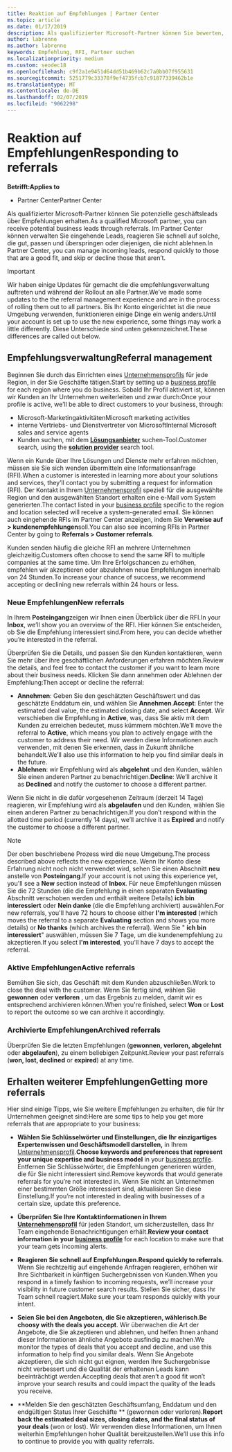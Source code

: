 ```yaml
---
title: Reaktion auf Empfehlungen | Partner Center
ms.topic: article
ms.date: 01/17/2019
description: Als qualifizierter Microsoft-Partner können Sie bewerten, verhandeln und Beantworten von Weiterleitungen über das Partner Center.
author: labrenne
ms.author: labrenne
keywords: Empfehlung, RFI, Partner suchen
ms.localizationpriority: medium
ms.custom: seodec18
ms.openlocfilehash: c9f2a1e9451d64dd51b469b62c7a0bb07f955631
ms.sourcegitcommit: 5251779c33378f9ef4735fcb7c91877339462b1e
ms.translationtype: MT
ms.contentlocale: de-DE
ms.lasthandoff: 02/07/2019
ms.locfileid: "9062298"
---
```

# <a name="responding-to-referrals"></a><span data-ttu-id="f4766-104">Reaktion auf Empfehlungen</span><span class="sxs-lookup"><span data-stu-id="f4766-104">Responding to referrals</span></span>

**<span data-ttu-id="f4766-105">Betrifft:</span><span class="sxs-lookup"><span data-stu-id="f4766-105">Applies to</span></span>**

-  <span data-ttu-id="f4766-106">Partner Center</span><span class="sxs-lookup"><span data-stu-id="f4766-106">Partner Center</span></span>

<span data-ttu-id="f4766-107">Als qualifizierter Microsoft-Partner können Sie potenzielle geschäftsleads über Empfehlungen erhalten.</span><span class="sxs-lookup"><span data-stu-id="f4766-107">As a qualified Microsoft partner, you can receive potential business leads through referrals.</span></span> <span data-ttu-id="f4766-108">Im Partner Center können verwalten Sie eingehende Leads, reagieren Sie schnell auf solche, die gut, passen und überspringen oder diejenigen, die nicht ablehnen.</span><span class="sxs-lookup"><span data-stu-id="f4766-108">In Partner Center, you can manage incoming leads, respond quickly to those that are a good fit, and skip or decline those that aren’t.</span></span> 

> [!IMPORTANT]
> <span data-ttu-id="f4766-109">Wir haben einige Updates für gemacht die die empfehlungsverwaltung auftreten und während der Rollout an alle Partner.</span><span class="sxs-lookup"><span data-stu-id="f4766-109">We’ve made some updates to the the referral management experience and are in the process of rolling them out to all partners.</span></span> <span data-ttu-id="f4766-110">Bis Ihr Konto eingerichtet ist die neue Umgebung verwenden, funktionieren einige Dinge ein wenig anders.</span><span class="sxs-lookup"><span data-stu-id="f4766-110">Until your account is set up to use the new experience, some things may work a little differently.</span></span> <span data-ttu-id="f4766-111">Diese Unterschiede sind unten gekennzeichnet.</span><span class="sxs-lookup"><span data-stu-id="f4766-111">These differences are called out below.</span></span> 

## <a name="referral-management"></a><span data-ttu-id="f4766-112">Empfehlungsverwaltung</span><span class="sxs-lookup"><span data-stu-id="f4766-112">Referral management</span></span>

<span data-ttu-id="f4766-113">Beginnen Sie durch das Einrichten eines [Unternehmensprofils](create-a-marketing-profile.md) für jede Region, in der Sie Geschäfte tätigen.</span><span class="sxs-lookup"><span data-stu-id="f4766-113">Start by setting up a [business profile](create-a-marketing-profile.md) for each region where you do business.</span></span> <span data-ttu-id="f4766-114">Sobald Ihr Profil aktiviert ist, können wir Kunden an Ihr Unternehmen weiterleiten und zwar durch:</span><span class="sxs-lookup"><span data-stu-id="f4766-114">Once your profile is active, we’ll be able to direct customers to your business, through:</span></span>

*  <span data-ttu-id="f4766-115">Microsoft-Marketingaktivitäten</span><span class="sxs-lookup"><span data-stu-id="f4766-115">Microsoft marketing activities</span></span>
*  <span data-ttu-id="f4766-116">interne Vertriebs- und Dienstvertreter von Microsoft</span><span class="sxs-lookup"><span data-stu-id="f4766-116">Internal Microsoft sales and service agents</span></span>
*  <span data-ttu-id="f4766-117">Kunden suchen, mit dem **[Lösungsanbieter](https://www.microsoft.com/solution-providers/home)** suchen-Tool.</span><span class="sxs-lookup"><span data-stu-id="f4766-117">Customer search, using the **[solution provider](https://www.microsoft.com/solution-providers/home)** search tool.</span></span>

<span data-ttu-id="f4766-118">Wenn ein Kunde über Ihre Lösungen und Dienste mehr erfahren möchten, müssen sie Sie sich wenden übermitteln eine Informationsanfrage (RFI).</span><span class="sxs-lookup"><span data-stu-id="f4766-118">When a customer is interested in learning more about your solutions and services, they’ll contact you by submitting a request for information (RFI).</span></span> <span data-ttu-id="f4766-119">Der Kontakt in Ihrem [Unternehmensprofil](create-a-marketing-profile.md) speziell für die ausgewählte Region und den ausgewählten Standort erhalten eine e-Mail vom System generierten.</span><span class="sxs-lookup"><span data-stu-id="f4766-119">The contact listed in your [business profile](create-a-marketing-profile.md) specific to the region and location selected will receive a system-generated email.</span></span> <span data-ttu-id="f4766-120">Sie können auch eingehende RFIs im Partner Center anzeigen, indem Sie **Verweise auf > kundenempfehlungen**soll.</span><span class="sxs-lookup"><span data-stu-id="f4766-120">You can also see incoming RFIs in Partner Center by going to **Referrals > Customer referrals**.</span></span>

<span data-ttu-id="f4766-121">Kunden senden häufig die gleiche RFI an mehrere Unternehmen gleichzeitig.</span><span class="sxs-lookup"><span data-stu-id="f4766-121">Customers often choose to send the same RFI to multiple companies at the same time.</span></span> <span data-ttu-id="f4766-122">Um Ihre Erfolgschancen zu erhöhen, empfehlen wir akzeptieren oder abzulehnen neue Empfehlungen innerhalb von 24 Stunden.</span><span class="sxs-lookup"><span data-stu-id="f4766-122">To increase your chance of success, we recommend accepting or declining new referrals within 24 hours or less.</span></span>

### <a name="new-referrals"></a><span data-ttu-id="f4766-123">Neue Empfehlungen</span><span class="sxs-lookup"><span data-stu-id="f4766-123">New referrals</span></span>

<span data-ttu-id="f4766-124">In Ihrem **Posteingang**zeigen wir Ihnen einen Überblick über die RFI.</span><span class="sxs-lookup"><span data-stu-id="f4766-124">In your **Inbox**, we’ll show you an overview of the RFI.</span></span> <span data-ttu-id="f4766-125">Hier können Sie entscheiden, ob Sie die Empfehlung interessiert sind.</span><span class="sxs-lookup"><span data-stu-id="f4766-125">From here, you can decide whether you’re interested in the referral.</span></span> 

<span data-ttu-id="f4766-126">Überprüfen Sie die Details, und passen Sie den Kunden kontaktieren, wenn Sie mehr über ihre geschäftlichen Anforderungen erfahren möchten.</span><span class="sxs-lookup"><span data-stu-id="f4766-126">Review the details, and feel free to contact the customer if you want to learn more about their business needs.</span></span> <span data-ttu-id="f4766-127">Klicken Sie dann annehmen oder Ablehnen der Empfehlung:</span><span class="sxs-lookup"><span data-stu-id="f4766-127">Then accept or decline the referral:</span></span> 

*  <span data-ttu-id="f4766-128">**Annehmen**: Geben Sie den geschätzten Geschäftswert und das geschätzte Enddatum ein, und wählen Sie **Annehmen**.</span><span class="sxs-lookup"><span data-stu-id="f4766-128">**Accept**: Enter the estimated deal value, the estimated closing date, and select **Accept**.</span></span> <span data-ttu-id="f4766-129">Wir verschieben die Empfehlung in **Active**, was, dass Sie aktiv mit dem Kunden zu erreichen bedeutet, muss kümmern möchten.</span><span class="sxs-lookup"><span data-stu-id="f4766-129">We’ll move the referral to **Active**, which means you plan to actively engage with the customer to address their need.</span></span> <span data-ttu-id="f4766-130">Wir werden diese Informationen auch verwenden, mit denen Sie erkennen, dass in Zukunft ähnliche behandelt.</span><span class="sxs-lookup"><span data-stu-id="f4766-130">We’ll also use this information to help you find similar deals in the future.</span></span>
*  <span data-ttu-id="f4766-131">**Ablehnen**: wir Empfehlung wird als **abgelehnt** und den Kunden, wählen Sie einen anderen Partner zu benachrichtigen.</span><span class="sxs-lookup"><span data-stu-id="f4766-131">**Decline**: We’ll archive it as **Declined** and notify the customer to choose a different partner.</span></span>

<span data-ttu-id="f4766-132">Wenn Sie nicht in die dafür vorgesehenen Zeitraum (derzeit 14 Tage) reagieren, wir Empfehlung wird als **abgelaufen** und den Kunden, wählen Sie einen anderen Partner zu benachrichtigen.</span><span class="sxs-lookup"><span data-stu-id="f4766-132">If you don’t respond within the allotted time period (currently 14 days), we’ll archive it as **Expired** and notify the customer to choose a different partner.</span></span>

> [!NOTE]
> <span data-ttu-id="f4766-133">Der oben beschriebene Prozess wird die neue Umgebung.</span><span class="sxs-lookup"><span data-stu-id="f4766-133">The process described above reflects the new experience.</span></span> <span data-ttu-id="f4766-134">Wenn Ihr Konto diese Erfahrung nicht noch nicht verwendet wird, sehen Sie einen Abschnitt **neu** anstelle von **Posteingang**.</span><span class="sxs-lookup"><span data-stu-id="f4766-134">If your account is not using this experience yet, you'll see a **New** section instead of **Inbox**.</span></span> <span data-ttu-id="f4766-135">Für neue Empfehlungen müssen Sie die 72 Stunden (die die Empfehlung in einen separaten **Evaluating** Abschnitt verschoben werden und enthält weitere Details) **ich bin interessiert** oder **Nein danke** (die die Empfehlung archiviert) auswählen.</span><span class="sxs-lookup"><span data-stu-id="f4766-135">For new referrals, you'll have 72 hours to choose either **I'm interested** (which moves the referral to a separate **Evaluating** section and shows you more details) or **No thanks** (which archives the referral).</span></span> <span data-ttu-id="f4766-136">Wenn Sie " **ich bin interessiert**" auswählen, müssen Sie 7 Tage, um die kundenempfehlung zu akzeptieren.</span><span class="sxs-lookup"><span data-stu-id="f4766-136">If you select **I'm interested**, you'll have 7 days to accept the referral.</span></span>

### <a name="active-referrals"></a><span data-ttu-id="f4766-137">Aktive Empfehlungen</span><span class="sxs-lookup"><span data-stu-id="f4766-137">Active referrals</span></span>

<span data-ttu-id="f4766-138">Bemühen Sie sich, das Geschäft mit dem Kunden abzuschließen.</span><span class="sxs-lookup"><span data-stu-id="f4766-138">Work to close the deal with the customer.</span></span> <span data-ttu-id="f4766-139">Wenn Sie fertig sind, wählen Sie **gewonnen** oder **verloren** , um das Ergebnis zu melden, damit wir es entsprechend archivieren können.</span><span class="sxs-lookup"><span data-stu-id="f4766-139">When you're finished, select **Won** or **Lost** to report the outcome so we can archive it accordingly.</span></span>

### <a name="archived-referrals"></a><span data-ttu-id="f4766-140">Archivierte Empfehlungen</span><span class="sxs-lookup"><span data-stu-id="f4766-140">Archived referrals</span></span>

<span data-ttu-id="f4766-141">Überprüfen Sie die letzten Empfehlungen (**gewonnen, verloren, abgelehnt** oder **abgelaufen**), zu einem beliebigen Zeitpunkt.</span><span class="sxs-lookup"><span data-stu-id="f4766-141">Review your past referrals (**won, lost, declined** or **expired**) at any time.</span></span> 

## <a name="getting-more-referrals"></a><span data-ttu-id="f4766-142">Erhalten weiterer Empfehlungen</span><span class="sxs-lookup"><span data-stu-id="f4766-142">Getting more referrals</span></span>

<span data-ttu-id="f4766-143">Hier sind einige Tipps, wie Sie weitere Empfehlungen zu erhalten, die für Ihr Unternehmen geeignet sind:</span><span class="sxs-lookup"><span data-stu-id="f4766-143">Here are some tips to help you get more referrals that are appropriate to your business:</span></span>

*  <span data-ttu-id="f4766-144">**Wählen Sie Schlüsselwörter und Einstellungen, die Ihr einzigartiges Expertenwissen und Geschäftsmodell darstellen,** in Ihrem [Unternehmensprofil](create-a-marketing-profile.md).</span><span class="sxs-lookup"><span data-stu-id="f4766-144">**Choose keywords and preferences that represent your unique expertise and business model** in your [business profile](create-a-marketing-profile.md).</span></span> <span data-ttu-id="f4766-145">Entfernen Sie Schlüsselwörter, die Empfehlungen generieren würden, die für Sie nicht interessiert sind.</span><span class="sxs-lookup"><span data-stu-id="f4766-145">Remove keywords that would generate referrals for you’re not interested in.</span></span> <span data-ttu-id="f4766-146">Wenn Sie nicht an Unternehmen einer bestimmten Größe interessiert sind, aktualisieren Sie diese Einstellung.</span><span class="sxs-lookup"><span data-stu-id="f4766-146">If you’re not interested in dealing with businesses of a certain size, update this preference.</span></span>

*  <span data-ttu-id="f4766-147">**Überprüfen Sie Ihre Kontaktinformationen in Ihrem [Unternehmensprofil](create-a-marketing-profile.md)** für jeden Standort, um sicherzustellen, dass Ihr Team eingehende Benachrichtigungen erhält.</span><span class="sxs-lookup"><span data-stu-id="f4766-147">**Review your contact information in your [business profile](create-a-marketing-profile.md)** for each location to make sure that your team gets incoming alerts.</span></span>

*  <span data-ttu-id="f4766-148">**Reagieren Sie schnell auf Empfehlungen**.</span><span class="sxs-lookup"><span data-stu-id="f4766-148">**Respond quickly to referrals**.</span></span> <span data-ttu-id="f4766-149">Wenn Sie rechtzeitig auf eingehende Anfragen reagieren, erhöhen wir Ihre Sichtbarkeit in künftigen Suchergebnissen von Kunden.</span><span class="sxs-lookup"><span data-stu-id="f4766-149">When you respond in a timely fashion to incoming requests, we’ll increase your visibility in future customer search results.</span></span> <span data-ttu-id="f4766-150">Stellen Sie sicher, dass Ihr Team schnell reagiert.</span><span class="sxs-lookup"><span data-stu-id="f4766-150">Make sure your team responds quickly with your intent.</span></span>

*  <span data-ttu-id="f4766-151">**Seien Sie bei den Angeboten, die Sie akzeptieren, wählerisch**.</span><span class="sxs-lookup"><span data-stu-id="f4766-151">**Be choosy with the deals you accept**.</span></span> <span data-ttu-id="f4766-152">Wir überwachen die Art der Angebote, die Sie akzeptieren und ablehnen, und helfen Ihnen anhand dieser Informationen ähnliche Angebote ausfindig zu machen.</span><span class="sxs-lookup"><span data-stu-id="f4766-152">We monitor the types of deals that you accept and decline, and use this information to help find you similar deals.</span></span> <span data-ttu-id="f4766-153">Wenn Sie Angebote akzeptieren, die sich nicht gut eignen, werden Ihre Suchergebnisse nicht verbessert und die Qualität der erhaltenen Leads kann beeinträchtigt werden.</span><span class="sxs-lookup"><span data-stu-id="f4766-153">Accepting deals that aren’t a good fit won’t improve your search results and could impact the quality of the leads you receive.</span></span>

*  <span data-ttu-id="f4766-154">\*\*Melden Sie den geschätzten Geschäftsumfang, Enddatum und den endgültigen Status Ihrer Geschäfte \*\* (gewonnen oder verloren).</span><span class="sxs-lookup"><span data-stu-id="f4766-154">**Report back the estimated deal sizes, closing dates, and the final status of your deals** (won or lost).</span></span> <span data-ttu-id="f4766-155">Wir verwenden diese Informationen, um Ihnen weiterhin Empfehlungen hoher Qualität bereitzustellen.</span><span class="sxs-lookup"><span data-stu-id="f4766-155">We’ll use this info to continue to provide you with quality referrals.</span></span>
